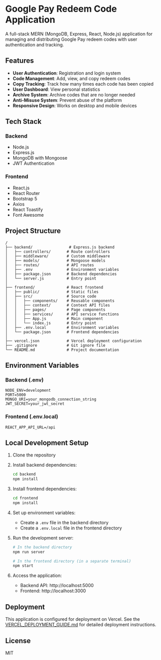 # Google Pay Redeem Code Application

A full-stack MERN (MongoDB, Express, React, Node.js) application for managing and distributing Google Pay redeem codes with user authentication and tracking.

## Features

- **User Authentication**: Registration and login system
- **Code Management**: Add, view, and copy redeem codes
- **Copy Tracking**: Track how many times each code has been copied
- **User Dashboard**: View personal statistics
- **Archive System**: Archive codes that are no longer needed
- **Anti-Misuse System**: Prevent abuse of the platform
- **Responsive Design**: Works on desktop and mobile devices

## Tech Stack

### Backend
- Node.js
- Express.js
- MongoDB with Mongoose
- JWT Authentication

### Frontend
- React.js
- React Router
- Bootstrap 5
- Axios
- React Toastify
- Font Awesome

## Project Structure

```
/
├── backend/                # Express.js backend
│   ├── controllers/       # Route controllers
│   ├── middleware/        # Custom middleware
│   ├── models/            # Mongoose models
│   ├── routes/            # API routes
│   ├── .env               # Environment variables
│   ├── package.json       # Backend dependencies
│   └── server.js          # Entry point
│
├── frontend/              # React frontend
│   ├── public/            # Static files
│   ├── src/               # Source code
│   │   ├── components/    # Reusable components
│   │   ├── context/       # Context API files
│   │   ├── pages/         # Page components
│   │   ├── services/      # API service functions
│   │   ├── App.js         # Main component
│   │   └── index.js       # Entry point
│   ├── .env.local         # Environment variables
│   └── package.json       # Frontend dependencies
│
├── vercel.json            # Vercel deployment configuration
├── .gitignore             # Git ignore file
└── README.md              # Project documentation
```

## Environment Variables

### Backend (.env)

```
NODE_ENV=development
PORT=5000
MONGO_URI=your_mongodb_connection_string
JWT_SECRET=your_jwt_secret
```

### Frontend (.env.local)

```
REACT_APP_API_URL=/api
```

## Local Development Setup

1. Clone the repository

2. Install backend dependencies:
   ```bash
   cd backend
   npm install
   ```

3. Install frontend dependencies:
   ```bash
   cd frontend
   npm install
   ```

4. Set up environment variables:
   - Create a `.env` file in the backend directory
   - Create a `.env.local` file in the frontend directory

5. Run the development server:
   ```bash
   # In the backend directory
   npm run server
   
   # In the frontend directory (in a separate terminal)
   npm start
   ```

6. Access the application:
   - Backend API: http://localhost:5000
   - Frontend: http://localhost:3000

## Deployment

This application is configured for deployment on Vercel. See the [VERCEL_DEPLOYMENT_GUIDE.md](./VERCEL_DEPLOYMENT_GUIDE.md) for detailed deployment instructions.

## License

MIT
